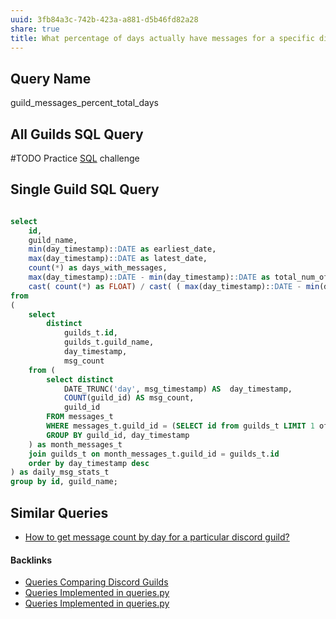 ```yaml
---
uuid: 3fb84a3c-742b-423a-a881-d5b46fd82a28
share: true
title: What percentage of days actually have messages for a specific discord guild?
---
```

## Query Name

guild_messages_percent_total_days

## All Guilds SQL Query

#TODO Practice [SQL](/9bf437f1-b997-4df7-9cb5-d1dcb65fb892) challenge

## Single Guild SQL Query


``` SQL

select 
	id,
	guild_name,
	min(day_timestamp)::DATE as earliest_date,
	max(day_timestamp)::DATE as latest_date,
	count(*) as days_with_messages,
    max(day_timestamp)::DATE - min(day_timestamp)::DATE as total_num_of_days,
    cast( count(*) as FLOAT) / cast( ( max(day_timestamp)::DATE - min(day_timestamp)::DATE ) as Float)* 100 as percentage_of_days
from
(
	select 
		distinct 
			guilds_t.id,
			guilds_t.guild_name,
			day_timestamp,
			msg_count 
	from (
		select distinct
			DATE_TRUNC('day', msg_timestamp) AS  day_timestamp,
		    COUNT(guild_id) AS msg_count,
		    guild_id 
		FROM messages_t
		WHERE messages_t.guild_id = (SELECT id from guilds_t LIMIT 1 offset 0)
		GROUP BY guild_id, day_timestamp
	) as month_messages_t
	join guilds_t on month_messages_t.guild_id = guilds_t.id
	order by day_timestamp desc
) as daily_msg_stats_t
group by id, guild_name;

```


## Similar Queries

* [How to get message count by day for a particular discord guild?](/fe3d485e-3f96-4cbd-8a63-2feda6021e8e)


#### Backlinks

* [Queries Comparing Discord Guilds](/0c4bbdac-febf-4e8e-861f-c36ef88a71c9)
* [Queries Implemented in queries.py](/3a44d50b-0280-42f8-8fa0-6c15d4ffe161)
* [Queries Implemented in queries.py](/3a44d50b-0280-42f8-8fa0-6c15d4ffe161)